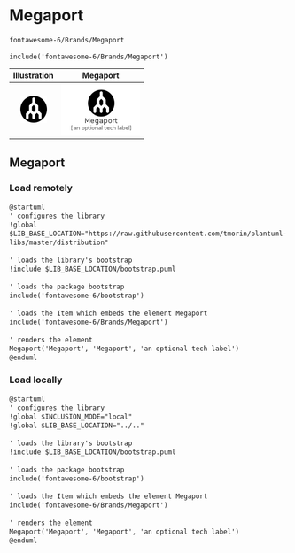 # Megaport


```text
fontawesome-6/Brands/Megaport
```

```text
include('fontawesome-6/Brands/Megaport')
```



| Illustration | Megaport |
| :---: | :---: |
| ![illustration for Illustration](../../fontawesome-6/Brands/Megaport.png) | ![illustration for Megaport](../../fontawesome-6/Brands/Megaport.Local.png) |




## Megaport

### Load remotely
```plantuml
@startuml
' configures the library
!global $LIB_BASE_LOCATION="https://raw.githubusercontent.com/tmorin/plantuml-libs/master/distribution"

' loads the library's bootstrap
!include $LIB_BASE_LOCATION/bootstrap.puml

' loads the package bootstrap
include('fontawesome-6/bootstrap')

' loads the Item which embeds the element Megaport
include('fontawesome-6/Brands/Megaport')

' renders the element
Megaport('Megaport', 'Megaport', 'an optional tech label')
@enduml
```

### Load locally
```plantuml
@startuml
' configures the library
!global $INCLUSION_MODE="local"
!global $LIB_BASE_LOCATION="../.."

' loads the library's bootstrap
!include $LIB_BASE_LOCATION/bootstrap.puml

' loads the package bootstrap
include('fontawesome-6/bootstrap')

' loads the Item which embeds the element Megaport
include('fontawesome-6/Brands/Megaport')

' renders the element
Megaport('Megaport', 'Megaport', 'an optional tech label')
@enduml
```

